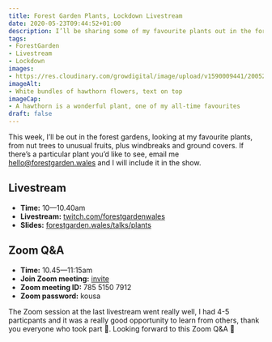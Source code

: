 ```yaml
---
title: Forest Garden Plants, Lockdown Livestream
date: 2020-05-23T09:44:52+01:00
description: I’ll be sharing some of my favourite plants out in the forest garden, then back to the laptop for a Zoom Q&A and cup of tea afterwards
tags: 
- ForestGarden
- Livestream
- Lockdown
images: 
- https://res.cloudinary.com/growdigital/image/upload/v1590009441/200527-plants-livestream.png
imageAlt:
- White bundles of hawthorn flowers, text on top
imageCap:
- A hawthorn is a wonderful plant, one of my all-time favourites
draft: false
---
```


This week, I’ll be out in the forest gardens, looking at my favourite plants, from nut trees to unusual fruits, plus windbreaks and ground covers. If there’s a particular plant you’d like to see, email me <hello@forestgarden.wales> and I will include it in the show.

## Livestream

* **Time:** 10—10.40am
* **Livestream:** [twitch.com/forestgardenwales](https://www.twitch.com/forestgardenwales)
* **Slides:** [forestgarden.wales/talks/plants](https://www.forestgarden.wales/talks/plants)

## Zoom Q&A

* **Time:** 10.45—11:15am
* **Join Zoom meeting:** [invite](https://us04web.zoom.us/j/78551507912?pwd=cDFDVEpxS0s1SU5OSDg1TmZPKzUrdz09)
* **Zoom meeting ID:** 785 5150 7912
* **Zoom password:** kousa

The Zoom session at the last livestream went really well, I had 4-5 particpants and it was a really good opportunity to learn from others, thank you everyone who took part 🙏. Looking forward to this Zoom Q&A 🙂
